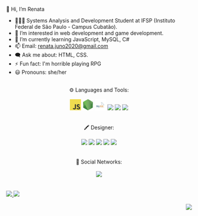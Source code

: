 👋 Hi, I’m Renata 
-   🙋🏾‍♀️ Systems Analysis and Development Student at IFSP (Instituto Federal de São Paulo - Campus Cubatão).
-   👀 I’m interested in web development and game development.
-   🌱 I’m currently learning JavaScript, MySQL, C#
-   📫 Email: renata.juno2020@gmail.com 
-   🗨  Ask me about: HTML, CSS. 
-   ⚡ Fun fact: I'm horrible playing RPG
-   😃 Pronouns: she/her
<br>

<div align = "center"> ⚙ Languages and Tools: 
<br>
<br>
<code><img height="30" src="https://raw.githubusercontent.com/github/explore/80688e429a7d4ef2fca1e82350fe8e3517d3494d/topics/javascript/javascript.png"></code>
<code><img height="30" src="https://raw.githubusercontent.com/github/explore/80688e429a7d4ef2fca1e82350fe8e3517d3494d/topics/nodejs/nodejs.png"></code>
<code><img height="30" src="https://raw.githubusercontent.com/github/explore/80688e429a7d4ef2fca1e82350fe8e3517d3494d/topics/mysql/mysql.png"></code>
<code><img height="30" src="https://cdn.jsdelivr.net/gh/devicons/devicon/icons/csharp/csharp-original.svg"></code>
<code><img height="30" src="https://cdn.jsdelivr.net/gh/devicons/devicon/icons/html5/html5-original.svg"></code>
<code><img height="30" src="https://cdn.jsdelivr.net/gh/devicons/devicon/icons/handlebars/handlebars-original.svg"></code> 
</div>
<br>
<br>

<div align = "center"> 🖍 Designer:
<br>
<br>
<code><img height="30" src="https://img.shields.io/badge/Adobe%20after%20affects-CF96FD?style=for-the-badge&logo=Adobe%20after%20effects&logoColor=393665"></code>
<code><img height="30" src="https://img.shields.io/badge/Adobe%20Illustrator-FF9A00?style=for-the-badge&logo=adobe%20illustrator&logoColor=white"></code>
<code><img height="30" src="https://img.shields.io/badge/Adobe%20Photoshop-31A8FF?style=for-the-badge&logo=Adobe%20Photoshop&logoColor=black"></code>
<code><img height="30" src="https://img.shields.io/badge/Adobe%20Premiere%20Pro-9999FF?style=for-the-badge&logo=Adobe%20Premiere%20Pro&logoColor=white"></code>
<code><img height="30" src="https://img.shields.io/badge/Canva-%2300C4CC.svg?&style=for-the-badge&logo=Canva&logoColor=white"></code>  
</div>  
<br>
<br>  

  <div align = "center"> 🦔 Social Networks:
    <br>
    <br>
   <code><a href="https://www.linkedin.com/in/renata-justiniano-novais-a362501a2/" target="_blank"><img height="30" src="https://img.shields.io/badge/LinkedIn-0077B5?style=for-the-badge&logo=linkedin&logoColor=white" target="_blank"></a></code>
  </div>  
<br>
<br>

<div align="left">
  <a href="https://github.com/rejuno">
  <img height="180em" src="https://github-readme-stats.vercel.app/api?username=rejuno&show_icons=true&theme=omni&include_all_commits=true&count_private=true"/>
  <img height="180em" src="https://github-readme-stats.vercel.app/api/top-langs/?username=rejuno&layout=compact&langs_count=7&theme=omni"/>
</div>
<br>  
<div align ="right">
  <img height= "50" src="https://drive.google.com/file/d/1D7zcJ953It5DJYoWg0malX5wfgrl44yV/view?usp=sharing"/>
</div>
